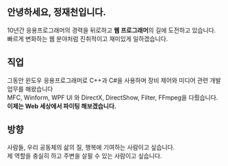 ## 안녕하세요, 정재천입니다.
10년간 응용프로그래머의 경력을 뒤로하고 **웹 프로그래머**의 길에 도전하고 있습니다.<br>
빠르게 변화하는 웹 분야처럼 진취적이고 재미있게 일하겠습니다.

## 직업
그동안 윈도우 응용프로그래머로 C++과 C#을 사용하며 장비 제어와 미디어 관련 개발 업무를 해왔습니다<br>
MFC, Winform, WPF UI 와 DirectX, DirectShow, Filter, FFmpeg을 다뤘습니다.<br>
**이제는 Web 세상에서 파이팅 해보겠습니다.**


## 방향
사람들, 우리 공동체의 삶의 질, 행복에 기여하는 사람이고 싶습니다.<br>
제 역할을 충실히 하고 주변을 살필 수 있는 사람이고 싶습니다.
